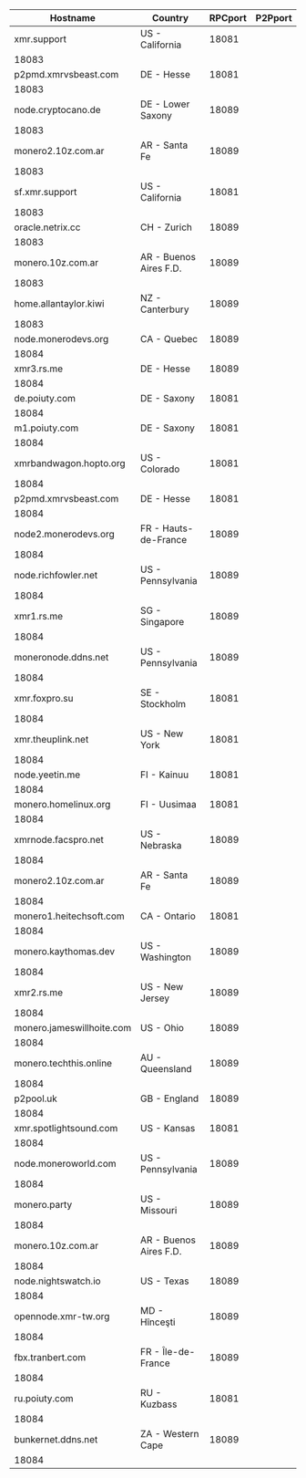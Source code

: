 Hostname | Country | RPCport | P2Pport
--- | --- | --- | ---
xmr.support | US - California | 18081
 | 18083
p2pmd.xmrvsbeast.com | DE - Hesse | 18081
 | 18083
node.cryptocano.de | DE - Lower Saxony | 18089
 | 18083
monero2.10z.com.ar | AR - Santa Fe | 18089
 | 18083
sf.xmr.support | US - California | 18081
 | 18083
oracle.netrix.cc | CH - Zurich | 18089
 | 18083
monero.10z.com.ar | AR - Buenos Aires F.D. | 18089
 | 18083
home.allantaylor.kiwi | NZ - Canterbury | 18089
 | 18083
node.monerodevs.org | CA - Quebec | 18089
 | 18084
xmr3.rs.me | DE - Hesse | 18089
 | 18084
de.poiuty.com | DE - Saxony | 18081
 | 18084
m1.poiuty.com | DE - Saxony | 18081
 | 18084
xmrbandwagon.hopto.org | US - Colorado | 18081
 | 18084
p2pmd.xmrvsbeast.com | DE - Hesse | 18081
 | 18084
node2.monerodevs.org | FR - Hauts-de-France | 18089
 | 18084
node.richfowler.net | US - Pennsylvania | 18089
 | 18084
xmr1.rs.me | SG - Singapore | 18089
 | 18084
moneronode.ddns.net | US - Pennsylvania | 18089
 | 18084
xmr.foxpro.su | SE - Stockholm | 18081
 | 18084
xmr.theuplink.net | US - New York | 18081
 | 18084
node.yeetin.me | FI - Kainuu | 18081
 | 18084
monero.homelinux.org | FI - Uusimaa | 18081
 | 18084
xmrnode.facspro.net | US - Nebraska | 18089
 | 18084
monero2.10z.com.ar | AR - Santa Fe | 18089
 | 18084
monero1.heitechsoft.com | CA - Ontario | 18081
 | 18084
monero.kaythomas.dev | US - Washington | 18089
 | 18084
xmr2.rs.me | US - New Jersey | 18089
 | 18084
monero.jameswillhoite.com | US - Ohio | 18089
 | 18084
monero.techthis.online | AU - Queensland | 18089
 | 18084
p2pool.uk | GB - England | 18089
 | 18084
xmr.spotlightsound.com | US - Kansas | 18081
 | 18084
node.moneroworld.com | US - Pennsylvania | 18089
 | 18084
monero.party | US - Missouri | 18089
 | 18084
monero.10z.com.ar | AR - Buenos Aires F.D. | 18089
 | 18084
node.nightswatch.io | US - Texas | 18089
 | 18084
opennode.xmr-tw.org | MD - Hînceşti | 18089
 | 18084
fbx.tranbert.com | FR - Île-de-France | 18089
 | 18084
ru.poiuty.com | RU - Kuzbass | 18081
 | 18084
bunkernet.ddns.net | ZA - Western Cape | 18089
 | 18084
